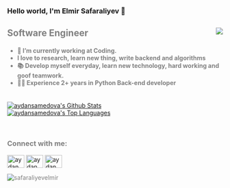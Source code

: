 ### Hello world, I'm Elmir Safaraliyev 👋
<img src="https://media.giphy.com/media/RbDKaczqWovIugyJmW/giphy.gif" align="right" >
<font align="left"  color="gray"><h2> Software Engineer </h2>
<h4 align="left"> 
 <ul><li>🔭 I’m currently working at Coding.</li>
 <li>I love to research, learn new thing, write backend and algorithms </li>
 <li>
📚 Develop myself everyday, learn new technology, hard working and goof teamwork.</li>
 <li>👨‍💻 Experience 2+ years in Python Back-end developer</li></ul>
</h4>
<font/>
  <br/><a href="https://github.com/aydansamedova/github-readme-stats"><img alt="aydansamedova's Github Stats" src="https://github-readme-stats.vercel.app/api?username=safaraliyevelmir&show_icons=true&count_private=true&theme=tokyonight&hide_border=true" /></a>
<br/>
  <a href="https://github.com/aydansamedova/github-readme-stats"><img alt="aydansamedova's Top Languages" src="https://github-readme-stats.vercel.app/api/top-langs/?username=safaraliyevelmir&langs_count=8&count_private=true&layout=compact&theme=tokyonight&hide_border=true" /></a>


  <br/><h3 align="left">Connect with me:</h3>
<p align="left">
<a href="https://www.linkedin.com/in/elmirsafaraliyev/" target="blank"><img align="center" src="https://raw.githubusercontent.com/rahuldkjain/github-profile-readme-generator/master/src/images/icons/Social/linked-in-alt.svg" alt="aydan samedova" height="30" width="40" /></a>
<a href="https://www.facebook.com/elmir.safaraliyev.9" target="blank"><img align="center" src="https://raw.githubusercontent.com/rahuldkjain/github-profile-readme-generator/master/src/images/icons/Social/facebook.svg" alt="aydan samedova" height="30" width="40" /></a>
<a href="https://www.instagram.com/elmirsafaraliyev/?hl=en" target="blank"><img align="center" src="https://raw.githubusercontent.com/rahuldkjain/github-profile-readme-generator/master/src/images/icons/Social/instagram.svg" alt="aydanmad_" height="30" width="40" /></a>
</p>
<p><img align="center" src="https://github-readme-streak-stats.herokuapp.com/?user=safaraliyevelmir" alt="safaraliyevelmir" /></p>
